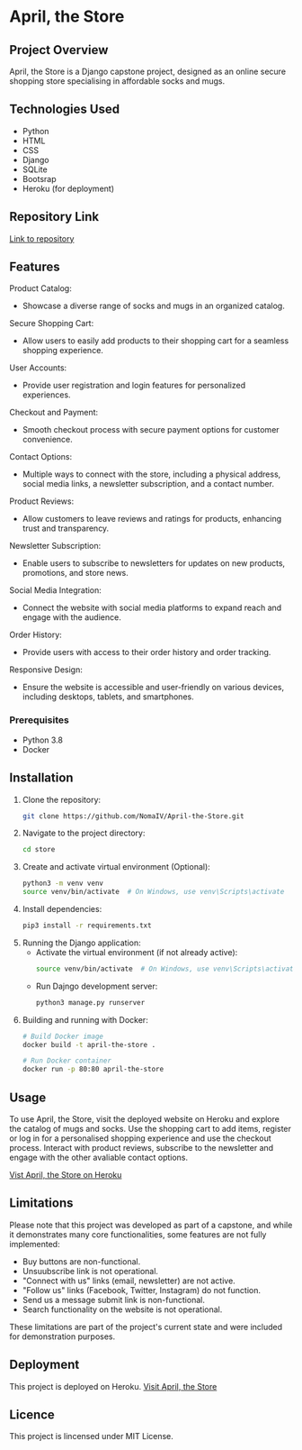# April, the Store

## Project Overview
April, the Store is a Django capstone project, designed as an online secure shopping store specialising in affordable socks and mugs.

## Technologies Used
- Python
- HTML
- CSS
- Django
- SQLite
- Bootsrap
- Heroku (for deployment)

## Repository Link
[Link to repository](https://github.com/NomaIV/April-the-Store)

## Features
Product Catalog:
- Showcase a diverse range of socks and mugs in an organized catalog.
  
Secure Shopping Cart:
- Allow users to easily add products to their shopping cart for a seamless shopping experience.
  
User Accounts:
- Provide user registration and login features for personalized experiences.
  
Checkout and Payment:
- Smooth checkout process with secure payment options for customer convenience.
  
Contact Options:
- Multiple ways to connect with the store, including a physical address, social media links, a newsletter subscription, and a contact number.
  
Product Reviews:
- Allow customers to leave reviews and ratings for products, enhancing trust and transparency.
  
Newsletter Subscription:
- Enable users to subscribe to newsletters for updates on new products, promotions, and store news.
  
Social Media Integration:
- Connect the website with social media platforms to expand reach and engage with the audience.
  
Order History:
- Provide users with access to their order history and order tracking.
  
Responsive Design:
- Ensure the website is accessible and user-friendly on various devices, including desktops, tablets, and smartphones.


### Prerequisites
- Python 3.8
- Docker

## Installation
1. Clone the repository:
   ```sh
   git clone https://github.com/NomaIV/April-the-Store.git
   ```
2. Navigate to the project directory:
   ```sh
   cd store
   ```
3. Create and activate virtual environment (Optional):
   ```sh
   python3 -m venv venv
   source venv/bin/activate  # On Windows, use venv\Scripts\activate
   ```
4. Install dependencies:
   ```sh
   pip3 install -r requirements.txt
   ```
5. Running the Django application:
   - Activate the virtual environment (if not already active):
     ```sh
     source venv/bin/activate  # On Windows, use venv\Scripts\activate
     ```
   - Run Dajngo development server:
     ```sh
     python3 manage.py runserver
     ```
6. Building and running with Docker:
   ```sh
   # Build Docker image
   docker build -t april-the-store .

   # Run Docker container
   docker run -p 80:80 april-the-store
   ```

## Usage
To use April, the Store, visit the deployed website on Heroku and explore the catalog of mugs and socks. Use the shopping cart to add items, register or log in for a personalised shopping experience and use the checkout process. Interact with product reviews, subscribe to the newsletter and engage with the other avaliable contact options.

[Vist April, the Store on Heroku](https://aprilthestore-3fb3852f6979.herokuapp.com)

## Limitations
Please note that this project was developed as part of a capstone, and while it demonstrates many core functionalities, some features are not fully implemented:
- Buy buttons are non-functional.
- Unsuubscribe link is not operational.
- "Connect with us" links (email, newsletter) are not active.
- "Follow us" links (Facebook, Twitter, Instagram) do not function.
- Send us a message submit link is non-functional.
- Search functionality on the website is not operational.

These limitations are part of the project's current state and were included for demonstration purposes.

## Deployment
This project is deployed on Heroku.
[Visit April, the Store](https://aprilthestore-3fb3852f6979.herokuapp.com)

## Licence
This project is lincensed under MIT License. 





